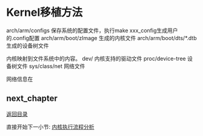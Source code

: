 # Kernel移植方法

arch/arm/configs 保存系统的配置文件，执行make xxx_config生成用户的.config配置
arch/arm/boot/zImage 生成的内核文件
arch/arm/boot/dts/*.dtb 生成的设备树文件

内核映射到文件系统中的内容。
dev/ 内核支持的驱动文件
proc/device-tree 设备树文件
sys/class/net 网络文件

网络信息在



## next_chapter

[返回目录](./SUMMARY.md)

直接开始下一小节: [内核执行流程分析](./ch02-07.kernel_analyse.md)
